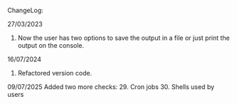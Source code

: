 ChangeLog:

27/03/2023
1) Now the user has two options to save the output in a file or just print the output on the console.

16/07/2024
1) Refactored version code.

09/07/2025
Added two more checks:
29. Cron jobs
30. Shells used by users
